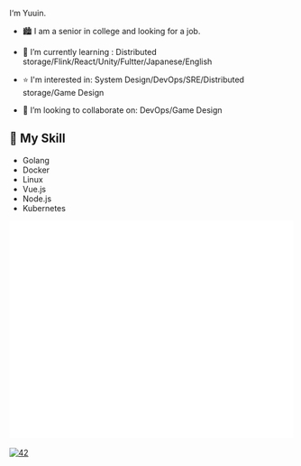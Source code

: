 
I‘m Yuuin.

- 🏙 I am a senior in college and looking for a job.

- 🌱 I’m currently learning : Distributed storage/Flink/React/Unity/Fultter/Japanese/English
- ⭐ I'm interested in: System Design/DevOps/SRE/Distributed storage/Game Design
- 🤔 I’m looking to collaborate on: DevOps/Game Design

## 🌟 My Skill 
- Golang
- Docker
- Linux
- Vue.js
- Node.js
- Kubernetes

![Metrics](/github-metrics.svg)
	
[![42](https://github-readme-stats.vercel.app/api/top-langs/?username=YuuinIH&count_private=true&layout=compact&theme=github_dark&hide_border=true)](#)
